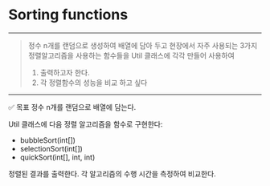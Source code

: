 # Sorting functions

---

>
>정수 n개를 랜덤으로 생성하여 배열에 담아 두고
>현장에서 자주 사용되는 3가지 정렬알고리즘을 사용하는 함수들을 Util 클래스에 각각 만들어 사용하여
>
> 1. 출력하고자 한다.
> 2. 각 정렬함수의 성능을 비교 하고 싶다

---

✅ 목표
정수 n개를 랜덤으로 배열에 담는다.

Util 클래스에 다음 정렬 알고리즘을 함수로 구현한다:

- bubbleSort(int[])
- selectionSort(int[])
- quickSort(int[], int, int)

정렬된 결과를 출력한다.
각 알고리즘의 수행 시간을 측정하여 비교한다.